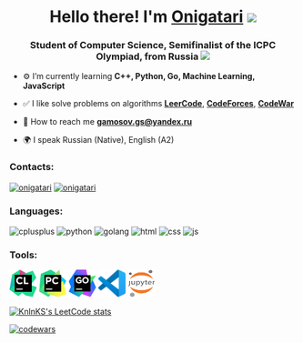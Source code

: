 <h1  align="center"> Hello there! I'm <a  href="https://leetcode.com/Onigatari/">Onigatari</a> <img src="https://img.icons8.com/emoji/48/undefined/pool-8-ball.png"  height="32"/> </h1>


<h3  align="center"> Student of Computer Science, Semifinalist of the ICPC Olympiad, from Russia <img src="https://img.icons8.com/external-justicon-flat-justicon/24/undefined/external-russia-countrys-flags-justicon-flat-justicon.png"  height="18"/></h3>

- ⚙️ I’m currently learning **C++, Python, Go, Machine Learning, JavaScript**

- ✅ I like solve problems on algorithms [**LeerCode**](https://leetcode.com/Onigatari/), [**CodeForces**](https://codeforces.com/profile/Onigatari), [**CodeWar**](https://www.codewars.com/users/Onigatari)

- 📄 How to reach me **[gamosov.gs@yandex.ru](mailto:gamosov.gs@yandex.ru)**

- 🌍 I speak Russian (Native), English (A2)

### Contacts:

<p  align="left">

<a  href="https://vk.com/onigatari"  target="blank"><img  align="center"  src="https://img.icons8.com/fluency/48/undefined/vk-circled.png"  alt="onigatari"  height="48"  width="48"/></a>
<a  href="https://t.me/Onigatari"  target="blank"><img  align="center"  src="https://img.icons8.com/fluency/48/undefined/telegram-app.png"  alt="onigatari"  height="48"  width="48" /></a> 

</p>

### Languages:

<p align="left">

<img src="https://img.icons8.com/color/48/undefined/c-plus-plus-logo.png" alt="cplusplus" width="48" height="48"/>
<img src="https://img.icons8.com/color/48/undefined/python--v1.png" alt="python" width="48" height="48"/>
<img src="https://img.icons8.com/color/48/undefined/golang.png" alt="golang" width="48" height="48"/>
<img src="https://img.icons8.com/color/48/undefined/html-5--v1.png" alt="html" width="48" height="48"/>
<img src="https://img.icons8.com/color/48/undefined/css3.png" alt="css" width="48" height="48"/>
<img src="https://img.icons8.com/color/48/undefined/javascript--v1.png" alt="js" width="48" height="48"/>

</p>

### Tools:

<p align="left">

<img src="https://github.com/Onigatari/Onigatari/blob/master/icons/CLion.svg" alt="clion" width="48" height="48"/>
<img src="https://github.com/Onigatari/Onigatari/blob/master/icons/PyCharm.svg" alt="pycharm" width="48" height="48"/>
<img src="https://github.com/Onigatari/Onigatari/blob/master/icons/GoLand.svg" alt="goland" width="48" height="48"/>
<img src="https://github.com/Onigatari/Onigatari/blob/master/icons/VS-code.svg" alt="goland" width="48" height="48"/>
<img src="https://github.com/Onigatari/Onigatari/blob/master/icons/Jupyter.svg" alt="jupyter" width="48" height="48"/>

</p>

[![KnlnKS's LeetCode stats](https://leetcode-stats-six.vercel.app/api?username=Onigatari&theme=dark)](https://github.com/KnlnKS/leetcode-stats)

[![codewars](https://www.codewars.com/users/Onigatari/badges/large)](https://www.codewars.com/users/Onigatari/badges/small)